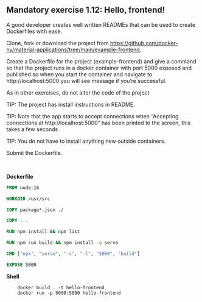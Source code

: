 ## Mandatory exercise 1.12: Hello, frontend!

A good developer creates well written READMEs that can be used to create Dockerfiles with ease.

Clone, fork or download the project from https://github.com/docker-hy/material-applications/tree/main/example-frontend.

Create a Dockerfile for the project (example-frontend) and give a command so that the project runs in a docker container with port 5000 exposed and published so when you start the container and navigate to http://localhost:5000 you will see message if you’re successful.


As in other exercises, do not alter the code of the project

TIP: The project has install instructions in README.

TIP: Note that the app starts to accept connections when “Accepting connections at http://localhost:5000” has been printed to the screen, this takes a few seconds

TIP: You do not have to install anything new outside containers.

Submit the Dockerfile.

&nbsp;


**Dockerfile**

```Dockerfile
FROM node:16

WORKDIR /usr/src

COPY package*.json ./

COPY . .

RUN npm install && npm list

RUN npm run build && npm install -g serve

CMD ["npx", "serve", "-s", "-l", "5000", "build"]

EXPOSE 5000
```

**Shell**

```shell
    docker build . -t hello-frontend
    docker run -p 5000:5000 hello-frontend
```

&nbsp;

